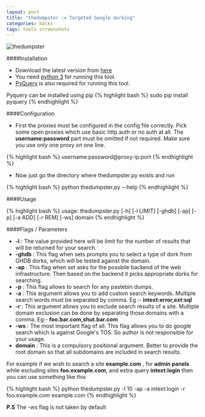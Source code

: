 ```yaml
---
layout: post
title: "thedumpster := Targeted Google dorking"
categories: hacks
tags: tools screenshots
---
```


![thedumpster](http://i39.tinypic.com/28814d0.jpg)

####Installation

- Download the latest version from [here](https://github.com/tunnelshade/thedumpster)
- You need [python 3](http://python.org/) for running this tool.
- [PyQuery](https://pypi.python.org/pypi/pyquery) is also required for running this tool.

Pyquery can be installed using pip
{% highlight bash %}
sudo pip install pyquery
{% endhighlight %}

####Configuration

- First the proxies must be configured in the config file correctly. 
Pick some open proxies which use basic http auth or no auth at all. The **username:password** part must be omitted if not required. Make sure you use only one proxy on one line.

{% highlight bash %}
username:password@proxy-ip:port
{% endhighlight %}

- Now just go the directory where thedumpster.py exists and run

{% highlight bash %}
python thedumpster.py --help
{% endhighlight %}

####Usage

{% highlight bash %}
usage: thedumpster.py [-h] [-l LIMIT] [-ghdb] [-ap] [-p] [-a ADD] [-r REM] [-ws] domain
{% endhighlight %}

####Flags / Parameters

- **-l** : The value provided here will be limit for the number of results that will be returned for your search.
- **-ghdb** : This flag when sets prompts you to select a type of dork from GHDB dorks, which will be tested against the domain.
- **-ap** : This flag when set asks for the possbile backend of the
 web infrastructure. Then based on the backend it picks appropriate 
dorks for searching.
- **-p** : This flag allows to search for any pastebin dumps. 
- **-a** : This argument allows you to add custom search keywords. Multiple search words must be separated by comma. Eg :- **intext:error,ext:sql**
- **-r** : This argument allows you to exclude search results of a 
site. Multiple domain exclusion can be done by separating those domains 
with a comma. Eg:- **foo.bar.com,shut.bar.com**
- **-ws** : The most important flag of all. This flag allows you to
 do google search which is against Google's TOS. So author is not 
responsible for your usage.
- **domain** : This is a compulsory positional argument. Better to 
provide the root domain so that all subdomains are included in search 
results.

For example if we wish to search a site **example.com** , for **admin panels** while excluding sites **foo.example.com**, and extra query **intext:login** then you can use something like this

{% highlight bash %}
python thedumpster.py -l 10 -ap -a intext:login -r foo.example.com example.com
{% endhighlight %}

**P.S** The -ws flag is not taken by default
